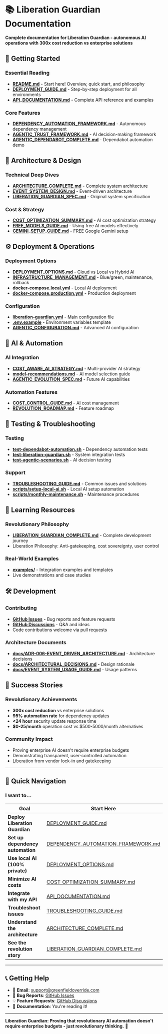# 📚 Liberation Guardian Documentation

**Complete documentation for Liberation Guardian - autonomous AI operations with 300x cost reduction vs enterprise solutions**

## 🚀 **Getting Started**

### **Essential Reading**
- [**README.md**](README.md) - Start here! Overview, quick start, and philosophy
- [**DEPLOYMENT_GUIDE.md**](DEPLOYMENT_GUIDE.md) - Step-by-step deployment for all environments
- [**API_DOCUMENTATION.md**](API_DOCUMENTATION.md) - Complete API reference and examples

### **Core Features**
- [**DEPENDENCY_AUTOMATION_FRAMEWORK.md**](DEPENDENCY_AUTOMATION_FRAMEWORK.md) - Autonomous dependency management
- [**AGENTIC_TRUST_FRAMEWORK.md**](AGENTIC_TRUST_FRAMEWORK.md) - AI decision-making framework
- [**AGENTIC_DEPENDABOT_COMPLETE.md**](AGENTIC_DEPENDABOT_COMPLETE.md) - Dependabot automation demo

## 🎯 **Architecture & Design**

### **Technical Deep Dives**
- [**ARCHITECTURE_COMPLETE.md**](ARCHITECTURE_COMPLETE.md) - Complete system architecture
- [**EVENT_SYSTEM_DESIGN.md**](docs/EVENT_SYSTEM_DESIGN.md) - Event-driven architecture
- [**LIBERATION_GUARDIAN_SPEC.md**](docs/LIBERATION_GUARDIAN_SPEC.md) - Original system specification

### **Cost & Strategy**
- [**COST_OPTIMIZATION_SUMMARY.md**](COST_OPTIMIZATION_SUMMARY.md) - AI cost optimization strategy
- [**FREE_MODELS_GUIDE.md**](FREE_MODELS_GUIDE.md) - Using free AI models effectively
- [**GEMINI_SETUP_GUIDE.md**](GEMINI_SETUP_GUIDE.md) - FREE Google Gemini setup

## ⚙️ **Deployment & Operations**

### **Deployment Options**
- [**DEPLOYMENT_OPTIONS.md**](DEPLOYMENT_OPTIONS.md) - Cloud vs Local vs Hybrid AI
- [**INFRASTRUCTURE_MANAGEMENT.md**](INFRASTRUCTURE_MANAGEMENT.md) - Blue/green, maintenance, rollback
- [**docker-compose.local.yml**](docker-compose.local.yml) - Local AI deployment
- [**docker-compose.production.yml**](docker-compose.production.yml) - Production deployment

### **Configuration**
- [**liberation-guardian.yml**](liberation-guardian.yml) - Main configuration file
- [**.env.example**](.env.example) - Environment variables template
- [**AGENTIC_CONFIGURATION.md**](AGENTIC_CONFIGURATION.md) - Advanced AI configuration

## 🤖 **AI & Automation**

### **AI Integration**
- [**COST_AWARE_AI_STRATEGY.md**](COST_AWARE_AI_STRATEGY.md) - Multi-provider AI strategy
- [**model-recommendations.md**](model-recommendations.md) - AI model selection guide
- [**AGENTIC_EVOLUTION_SPEC.md**](AGENTIC_EVOLUTION_SPEC.md) - Future AI capabilities

### **Automation Features**
- [**COST_CONTROL_GUIDE.md**](COST_CONTROL_GUIDE.md) - AI cost management
- [**REVOLUTION_ROADMAP.md**](REVOLUTION_ROADMAP.md) - Feature roadmap

## 🔧 **Testing & Troubleshooting**

### **Testing**
- [**test-dependabot-automation.sh**](test-dependabot-automation.sh) - Dependency automation tests
- [**test-liberation-guardian.sh**](test-liberation-guardian.sh) - System integration tests
- [**test-agentic-scenarios.sh**](test-agentic-scenarios.sh) - AI decision testing

### **Support**
- [**TROUBLESHOOTING_GUIDE.md**](TROUBLESHOOTING_GUIDE.md) - Common issues and solutions
- [**scripts/setup-local-ai.sh**](scripts/setup-local-ai.sh) - Local AI setup automation
- [**scripts/monthly-maintenance.sh**](scripts/monthly-maintenance.sh) - Maintenance procedures

## 📖 **Learning Resources**

### **Revolutionary Philosophy**
- [**LIBERATION_GUARDIAN_COMPLETE.md**](LIBERATION_GUARDIAN_COMPLETE.md) - Complete development journey
- Liberation Philosophy: Anti-gatekeeping, cost sovereignty, user control

### **Real-World Examples**
- [**examples/**](examples/) - Integration examples and templates
- Live demonstrations and case studies

## 🛠️ **Development**

### **Contributing**
- [**GitHub Issues**](https://github.com/greenfieldoverride/liberation-guardian/issues) - Bug reports and feature requests
- [**GitHub Discussions**](https://github.com/greenfieldoverride/liberation-guardian/discussions) - Q&A and ideas
- Code contributions welcome via pull requests

### **Architecture Documents**
- [**docs/ADR-006-EVENT_DRIVEN_ARCHITECTURE.md**](docs/ADR-006-EVENT_DRIVEN_ARCHITECTURE.md) - Architecture decisions
- [**docs/ARCHITECTURAL_DECISIONS.md**](docs/ARCHITECTURAL_DECISIONS.md) - Design rationale
- [**docs/EVENT_SYSTEM_USAGE_GUIDE.md**](docs/EVENT_SYSTEM_USAGE_GUIDE.md) - Usage patterns

## 🌟 **Success Stories**

### **Revolutionary Achievements**
- **300x cost reduction** vs enterprise solutions
- **95% automation rate** for dependency updates  
- **<24 hour** security update response time
- **$0-25/month** operation cost vs $500-5000/month alternatives

### **Community Impact**
- Proving enterprise AI doesn't require enterprise budgets
- Demonstrating transparent, user-controlled automation
- Liberation from vendor lock-in and gatekeeping

---

## 🎯 **Quick Navigation**

### **I want to...**

| Goal | Start Here |
|------|------------|
| **Deploy Liberation Guardian** | [DEPLOYMENT_GUIDE.md](DEPLOYMENT_GUIDE.md) |
| **Set up dependency automation** | [DEPENDENCY_AUTOMATION_FRAMEWORK.md](DEPENDENCY_AUTOMATION_FRAMEWORK.md) |
| **Use local AI (100% private)** | [DEPLOYMENT_OPTIONS.md](DEPLOYMENT_OPTIONS.md) |
| **Minimize AI costs** | [COST_OPTIMIZATION_SUMMARY.md](COST_OPTIMIZATION_SUMMARY.md) |
| **Integrate with my API** | [API_DOCUMENTATION.md](API_DOCUMENTATION.md) |
| **Troubleshoot issues** | [TROUBLESHOOTING_GUIDE.md](TROUBLESHOOTING_GUIDE.md) |
| **Understand the architecture** | [ARCHITECTURE_COMPLETE.md](ARCHITECTURE_COMPLETE.md) |
| **See the revolution story** | [LIBERATION_GUARDIAN_COMPLETE.md](LIBERATION_GUARDIAN_COMPLETE.md) |

---

## 📞 **Getting Help**

- 📧 **Email**: [support@greenfieldoverride.com](mailto:support@greenfieldoverride.com)
- 🐛 **Bug Reports**: [GitHub Issues](https://github.com/greenfieldoverride/liberation-guardian/issues)
- 💡 **Feature Requests**: [GitHub Discussions](https://github.com/greenfieldoverride/liberation-guardian/discussions)
- 📖 **Documentation**: You're reading it!

---

**Liberation Guardian: Proving that revolutionary AI automation doesn't require enterprise budgets - just revolutionary thinking.** 🚀